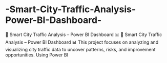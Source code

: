 # -Smart-City-Traffic-Analysis-Power-BI-Dashboard-
 🚦 Smart City Traffic Analysis – Power BI Dashboard 📊 🚦 Smart City Traffic Analysis – Power BI Dashboard 📊 This project focuses on analyzing and visualizing city traffic data to uncover patterns, risks, and improvement opportunities. Using Power BI
